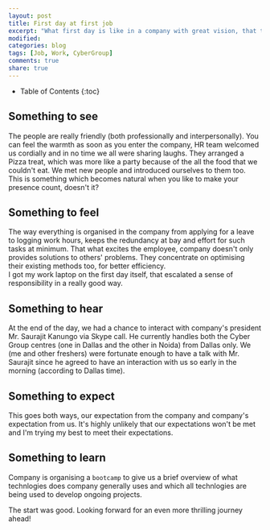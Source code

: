 ```yaml
---
layout: post
title: First day at first job
excerpt: "What first day is like in a company with great vision, that too when it's your life's first job. Psst! Amazing"
modified: 
categories: blog
tags: [Job, Work, CyberGroup]
comments: true
share: true
---
```

* Table of Contents
{:toc}

## Something to see
The people are really friendly (both professionally and interpersonally). You can feel the warmth as soon as you enter the company, HR team welcomed us cordially and in no time we all were sharing laughs. They arranged a Pizza treat, which was more like a party because of the all the food that we couldn't eat. We met new people and introduced ourselves to them too. This is something which becomes natural when you like to make your presence count, doesn't it?

## Something to feel
The way everything is organised in the company from applying for a leave to logging work hours, keeps the redundancy at bay and effort for such tasks at minimum. That what excites the employee, company doesn't only provides solutions to others' problems. They concentrate on optimising their existing methods too, for better efficiency.<br>
I got my work laptop on the first day itself, that escalated a sense of responsibility in a really good way.

## Something to hear
At the end of the day, we had a chance to interact with company's president Mr. Saurajit Kanungo via Skype call. He currently handles both the Cyber Group centres (one in Dallas and the other in Noida) from Dallas only. We (me and other freshers) were fortunate enough to have a talk with Mr. Saurajit since he agreed to have an interaction with us so early in the morning (according to Dallas time).

## Something to expect
This goes both ways, our expectation from the company and company's expectation from us. It's highly unlikely that our expectations won't be met and I'm trying my best to meet their expectations.

## Something to learn
Company is organising a `bootcamp` to give us a brief overview of what technlogies does company generally uses and which all technlogies are being used to develop ongoing projects. <br>

The start was good. Looking forward for an even more thrilling journey ahead!

